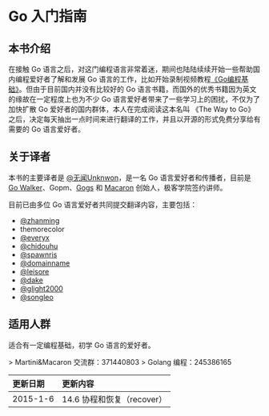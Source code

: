 # Go 入门指南

## 本书介绍

在接触 Go 语言之后，对这门编程语言非常着迷，期间也陆陆续续开始一些帮助国内编程爱好者了解和发展 Go 语言的工作，比如开始录制视频教程[《Go编程基础》](https://github.com/Unknwon/go-fundamental-programming)。但由于目前国内并没有比较好的 Go 语言书籍，而国外的优秀书籍因为英文的缘故在一定程度上也为不少 Go 语言爱好者带来了一些学习上的困扰，不仅为了加快扩散 Go 爱好者的国内群体，本人在完成阅读这本名叫 《The Way to Go》 之后，决定每天抽出一点时间来进行翻译的工作，并且以开源的形式免费分享给有需要的 Go 语言爱好者。

## 关于译者

本书的主要译者是 [@无闻Unknwon](http://www.weibo.com/Obahua)，是一名 Go 语言爱好者和传播者，目前是 [Go Walker](https://gowalker.org)、Gopm、[Gogs](http://gogs.io) 和 [Macaron](https://github.com/Unknwon/macaron) 创始人，极客学院签约讲师。

目前已由多位 Go 语言爱好者共同提交翻译内容，主要包括：

* [@zhanming](https://github.com/zhanming)
* themorecolor
* [@everyx](https://github.com/everyx)
* [@chidouhu](https://github.com/chidouhu)
* [@spawnris](https://github.com/spawnris)
* [@domainname](https://github.com/domainname)
* [@leisore](https://github.com/leisore)
* [@dake](https://github.com/dake)
* [@glight2000](https://github.com/glight2000)
* [@songleo](https://github.com/songleo)

## 适用人群

适合有一定编程基础，初学 Go 语言的爱好者。

&gt; Martini&Macaron 交流群：371440803 &gt; Golang 编程：245386165

| 更新日期 | 更新内容 |
| :--- | :--- |
| 2015-1-6 | 14.6 协程和恢复（recover） |

